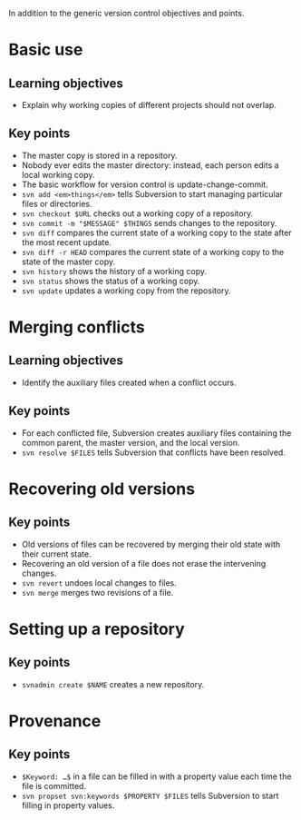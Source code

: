 In addition to the generic version control objectives and points.

Basic use
=========

Learning objectives
-------------------

* Explain why working copies of different projects should not overlap.

Key points
----------

* The master copy is stored in a repository.
* Nobody ever edits the master directory: instead, each person edits a
  local working copy.
* The basic workflow for version control is update-change-commit.
* `svn add <em>things</em>` tells Subversion to start managing
  particular files or directories.
* `svn checkout $URL` checks out a working copy of a repository.
* `svn commit -m "$MESSAGE" $THINGS` sends changes to the repository.
* `svn diff` compares the current state of a working copy to the state
  after the most recent update.
* `svn diff -r HEAD` compares the current state of a working copy to
  the state of the master copy.
* `svn history` shows the history of a working copy.
* `svn status` shows the status of a working copy.
* `svn update` updates a working copy from the repository.

Merging conflicts
=================

Learning objectives
-------------------

* Identify the auxiliary files created when a conflict occurs.

Key points
----------

* For each conflicted file, Subversion creates auxiliary files
  containing the common parent, the master version, and the local
  version.
* `svn resolve $FILES` tells Subversion that conflicts have been
  resolved.

Recovering old versions
=======================

Key points
----------

* Old versions of files can be recovered by merging their old state
  with their current state.
* Recovering an old version of a file does not erase the intervening
  changes.
* `svn revert` undoes local changes to files.
* `svn merge` merges two revisions of a file.

Setting up a repository
=======================

Key points
----------

* `svnadmin create $NAME` creates a new repository.

Provenance
==========

Key points
----------

* `$Keyword: …$` in a file can be filled in with a property value each
  time the file is committed.
* `svn propset svn:keywords $PROPERTY $FILES` tells Subversion to
  start filling in property values.
